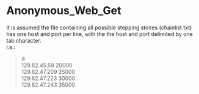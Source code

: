 # Anonymous_Web_Get

It is assumed the file containing all possible stepping stones (chainlist.txt) has one host and port per line,
with the the host and port delimited by one tab character.  
i.e.:  
  
>4  
>129.82.45.59	20000  
>129.82.47.209	25000  
>129.82.47.223	30000  
>129.82.47.243	35000  
